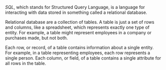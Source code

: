 *SQL*, which stands for Structured Query Language, is a language for interacting with data stored in something called a relational database.

Relational database are a collection of tables. A table is just a set of rows and columns, like a spreadsheet, which represents exactly one type of entity. For example, a table might represent employees in a company or purchases made, but not both.

Each row, or record, of a table contains information about a single entity. For example, in a table representing employees, each row represents a single person. Each column, or field, of a table contains a single attribute for all rows in the table.
